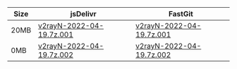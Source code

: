 |    Size   |     jsDelivr  | FastGit |
|  ---  |  ---  |  ---  |
| 20MB | [v2rayN-2022-04-19.7z.001](https://cdn.jsdelivr.net/gh/googleians/v2rayN-32@main/v2rayN-2022-04-19.7z.001) | [v2rayN-2022-04-19.7z.001](https://raw.fastgit.org/googleians/v2rayN-32/main/v2rayN-2022-04-19.7z.001) |
| 0MB | [v2rayN-2022-04-19.7z.002](https://cdn.jsdelivr.net/gh/googleians/v2rayN-32@main/v2rayN-2022-04-19.7z.002) | [v2rayN-2022-04-19.7z.002](https://raw.fastgit.org/googleians/v2rayN-32/main/v2rayN-2022-04-19.7z.002) |
